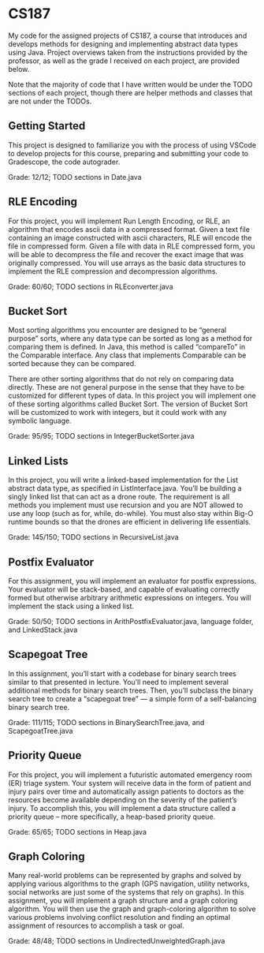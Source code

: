 # CS187

My code for the assigned projects of CS187, a course that introduces and develops methods for designing and implementing abstract data types using Java. Project overviews taken from the instructions provided by the professor, as well as the grade I received on each project, are provided below.

Note that the majority of code that I have written would be under the TODO sections of each project, though there are helper methods and classes that are not under the TODOs.

## Getting Started

This project is designed to familiarize you with the process of using VSCode to develop projects
for this course, preparing and submitting your code to Gradescope, the code autograder.

Grade: 12/12; TODO sections in Date.java

## RLE Encoding

For this project, you will implement Run Length Encoding, or RLE, an algorithm that encodes ascii data in a compressed format. Given a text file containing an image constructed with ascii characters, RLE will encode the file in compressed form. Given a file with data in RLE compressed form, you will be able to decompress the file and recover the exact image that was originally compressed. You will use arrays as the basic data structures to implement the RLE compression and decompression algorithms.

Grade: 60/60; TODO sections in RLEconverter.java

## Bucket Sort

Most sorting algorithms you encounter are designed to be “general purpose” sorts, where any data type can be sorted as long as a method for comparing them is defined. In Java, this method is called “compareTo” in the Comparable interface. Any class that implements Comparable can be sorted because they can be compared.

There are other sorting algorithms that do not rely on comparing data directly. These are not general purpose in the sense that they have to be customized for different types of data. In this project you will implement one of these sorting algorithms called Bucket Sort. The version of Bucket Sort will be customized to work with integers, but it could work with any symbolic language.

Grade: 95/95; TODO sections in IntegerBucketSorter.java

## Linked Lists

In this project, you will write a linked-based implementation for the List abstract data type, as specified in ListInterface.java. You’ll be building a singly linked list that can act as a drone route. The requirement is all methods you implement must use recursion and you are NOT allowed to use any loop (such as for, while, do-while). You must also stay within Big-O runtime bounds so that the drones are efficient in delivering life essentials.

Grade: 145/150; TODO sections in RecursiveList.java

## Postfix Evaluator

For this assignment, you will implement an evaluator for postfix expressions. Your evaluator will be stack-based, and capable of evaluating correctly formed but otherwise arbitrary arithmetic expressions on integers. You will implement the stack using a linked list.

Grade: 50/50; TODO sections in ArithPostfixEvaluator.java, language folder, and LinkedStack.java

## Scapegoat Tree

In this assignment, you’ll start with a codebase for binary search trees similar to that presented in lecture. You’ll need to implement several additional methods for binary search trees. Then, you’ll subclass the binary search tree to create a “scapegoat tree” — a simple form of a self-balancing binary search tree.

Grade: 111/115; TODO sections in BinarySearchTree.java, and ScapegoatTree.java

## Priority Queue

For this project, you will implement a futuristic automated emergency room (ER) triage system. Your system will receive data in the form of patient and injury pairs over time and automatically assign patients to doctors as the resources become available depending on the severity of the patient’s injury. To accomplish this, you will implement a data structure called a priority queue – more specifically, a heap-based priority queue.

Grade: 65/65; TODO sections in Heap.java

## Graph Coloring

Many real-world problems can be represented by graphs and solved by applying various algorithms to the graph (GPS navigation, utility networks, social networks are just some of the systems that rely on graphs). In this assignment, you will implement a graph structure and a graph coloring algorithm. You will then use the graph and graph-coloring algorithm to solve various problems involving conflict resolution and finding an optimal assignment of resources to accomplish a task or goal.

Grade: 48/48; TODO sections in UndirectedUnweightedGraph.java
